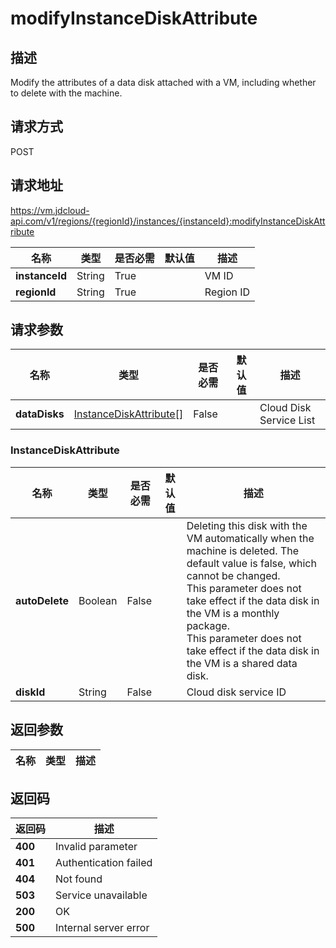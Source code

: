 # modifyInstanceDiskAttribute


## 描述
Modify the attributes of a data disk attached with a VM, including whether to delete with the machine.


## 请求方式
POST

## 请求地址
https://vm.jdcloud-api.com/v1/regions/{regionId}/instances/{instanceId}:modifyInstanceDiskAttribute

|名称|类型|是否必需|默认值|描述|
|---|---|---|---|---|
|**instanceId**|String|True||VM ID|
|**regionId**|String|True||Region ID|

## 请求参数
|名称|类型|是否必需|默认值|描述|
|---|---|---|---|---|
|**dataDisks**|[InstanceDiskAttribute[]](##InstanceDiskAttribute)|False||Cloud Disk Service List|

### <a name="InstanceDiskAttribute">InstanceDiskAttribute</a>
|名称|类型|是否必需|默认值|描述|
|---|---|---|---|---|
|**autoDelete**|Boolean|False||Deleting this disk with the VM automatically when the machine is deleted. The default value is false, which cannot be changed.<br>This parameter does not take effect if the data disk in the VM is a monthly package.<br>This parameter does not take effect if the data disk in the VM is a shared data disk.<br>|
|**diskId**|String|False||Cloud disk service ID|

## 返回参数
|名称|类型|描述|
|---|---|---|



## 返回码
|返回码|描述|
|---|---|
|**400**|Invalid parameter|
|**401**|Authentication failed|
|**404**|Not found|
|**503**|Service unavailable|
|**200**|OK|
|**500**|Internal server error|
